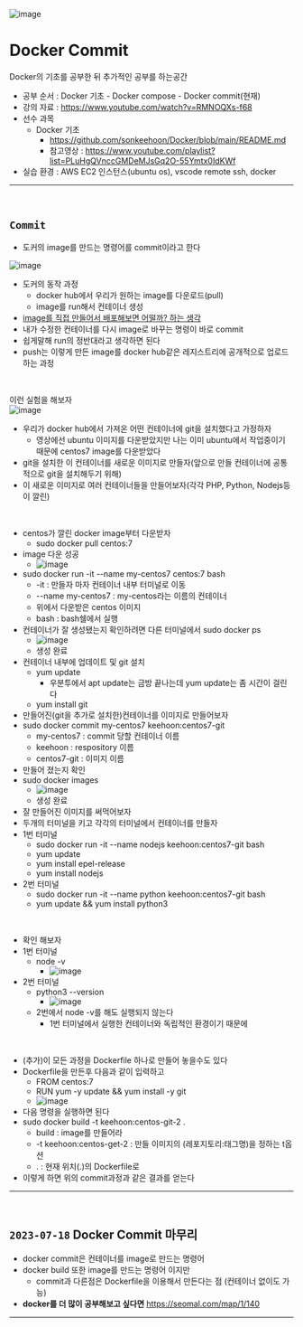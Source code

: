 ![image](https://github.com/sonkeehoon/Docker/assets/81700507/9a971556-226a-46c3-abb1-9dcf65733b26)


# Docker Commit
Docker의 기초를 공부한 뒤 추가적인 공부를 하는공간
- 공부 순서 : Docker 기초 - Docker compose - Docker commit(현재)
- 강의 자료 : https://www.youtube.com/watch?v=RMNOQXs-f68
- 선수 과목
  - Docker 기초
    - https://github.com/sonkeehoon/Docker/blob/main/README.md
    - 참고영상 : https://www.youtube.com/playlist?list=PLuHgQVnccGMDeMJsGq2O-55Ymtx0IdKWf
- 실습 환경 : AWS EC2 인스턴스(ubuntu os), vscode remote ssh, docker
<hr><br>

## `Commit`
- 도커의 image를 만드는 명령어를 commit이라고 한다

![image](https://github.com/sonkeehoon/Docker/assets/81700507/3dada664-f255-467a-9ba6-299b82b7dcbc)

- 도커의 동작 과정
  - docker hub에서 우리가 원하는 image를 다운로드(pull)
  - image를 run해서 컨테이너 생성
- <ins>image를 직접 만들어서 배포해보면 어떨까? 하는 생각</ins>
- 내가 수정한 컨테이너를 다시 image로 바꾸는 명령이 바로 commit
- 쉽게말해 run의 정반대라고 생각하면 된다
- push는 이렇게 만든 image를 docker hub같은 레지스트리에 공개적으로 업로드하는 과정
<br>

이런 실험을 해보자<br>
![image](https://github.com/sonkeehoon/Docker/assets/81700507/ea51b237-07a4-4ba7-aeeb-336e800353df)
- 우리가 docker hub에서 가져온 어떤 컨테이너에 git을 설치했다고 가정하자
  - 영상에선 ubuntu 이미지를 다운받았지만 나는 이미 ubuntu에서 작업중이기 때문에 centos7 image를 다운받았다
- git을 설치한 이 컨테이너를 새로운 이미지로 만들자(앞으로 만들 컨테이너에 공통적으로 git을 설치해두기 위해)
- 이 새로운 이미지로 여러 컨테이너들을 만들어보자(각각 PHP, Python, Nodejs등이 깔린)
<br>

- centos가 깔린 docker image부터 다운받자
  - sudo docker pull centos:7
- image 다운 성공
  - ![image](https://github.com/sonkeehoon/Docker/assets/81700507/ff4b630e-997d-4a9a-aea8-abbc80fc5857)
- sudo docker run -it --name my-centos7 centos:7 bash
  - -it : 만들자 마자 컨테이너 내부 터미널로 이동
  - --name my-centos7 : my-centos라는 이름의 컨테이너
  - 위에서 다운받은 centos 이미지
  - bash : bash쉘에서 실행
- 컨테이너가 잘 생성됐는지 확인하려면 다른 터미널에서 sudo docker ps 
  - ![image](https://github.com/sonkeehoon/Docker/assets/81700507/50b46c68-7033-401d-bd19-7004e99cea63)
  - 생성 완료
- 컨테이너 내부에 업데이트 및 git 설치
  - yum update
    - 우분투에서 apt update는 금방 끝나는데 yum update는 좀 시간이 걸린다
  - yum install git
- 만들어진(git을 추가로 설치한)컨테이너를 이미지로 만들어보자
- sudo docker commit my-centos7 keehoon:centos7-git
  - my-centos7 : commit 당할 컨테이너 이름
  - keehoon : respository 이름
  - centos7-git : 이미지 이름
- 만들어 졌는지 확인
- sudo docker images
  - ![image](https://github.com/sonkeehoon/Docker/assets/81700507/1ad29bf0-4bf8-42e3-a009-1f3ca616f46e)
  - 생성 완료
- 잘 만들어진 이미지를 써먹어보자
- 두개의 터미널을 키고 각각의 터미널에서 컨테이너를 만들자
- 1번 터미널
  - sudo docker run -it --name nodejs keehoon:centos7-git bash
  - yum update
  - yum install epel-release
  - yum install nodejs
- 2번 터미널
  - sudo docker run -it --name python keehoon:centos7-git bash
  - yum update && yum install python3
<br>

- 확인 해보자
- 1번 터미널
  - node -v
    - ![image](https://github.com/sonkeehoon/Docker/assets/81700507/fb3becde-0252-4bca-a02d-d696693f2f27)
- 2번 터미널
  - python3 --version
    - ![image](https://github.com/sonkeehoon/Docker/assets/81700507/5191be35-75c7-4cd8-a710-b89ba2302044)
  - 2번에서 node -v를 해도 실행되지 않는다
    - 1번 터미널에서 실행한 컨테이너와 독립적인 환경이기 때문에
<br>

- (추가)이 모든 과정을 Dockerfile 하나로 만들어 놓을수도 있다
- Dockerfile을 만든후 다음과 같이 입력하고
  - FROM centos:7
  - RUN yum -y update && yum install -y git
  - ![image](https://github.com/sonkeehoon/Docker/assets/81700507/2c2f5b63-7262-46e8-a865-357e65670c4d)
- 다음 명령을 실행하면 된다
- sudo docker build -t keehoon:centos-git-2 .
  - build : image를 만들어라
  - -t keehoon:centos-get-2 : 만들 이미지의 (레포지토리:태그명)을 정하는 t옵션
  - . : 현재 위치(.)의 Dockerfile로
- 이렇게 하면 위의 commit과정과 같은 결과를 얻는다

<hr><br>

## `2023-07-18` Docker Commit 마무리
- docker commit은 컨테이너를 image로 만드는 명령어
- docker build 또한 image를 만드는 명령어 이지만
  - commit과 다른점은 Dockerfile을 이용해서 만든다는 점 (컨테이너 없이도 가능)
- <strong>docker를 더 많이 공부해보고 싶다면</strong> https://seomal.com/map/1/140
<hr><br>
